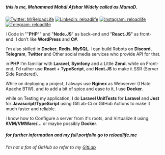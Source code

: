 
##### this is me, **Mohammad Mahdi Afshar** Widely called as *MamaD*.

[![Twitter: MrReloadLife](https://img.shields.io/badge/-Twitter-1DA1F2?style=flat&logo=Twitter&logoColor=white&link=https://www.twitter.com/MrReloadLife/)](https://twitter.com/MrReloadLife)
[![Linkedin: reloadlife](https://img.shields.io/badge/-Linkedin-2867B2?style=flat&logo=Linkedin&logoColor=white&link=https://www.linkedin.com/in/reloadlife/)](https://www.linkedin.com/in/reloadlife/)
[![Instagram: reloadlife](https://img.shields.io/badge/-Instagram-E1306C?style=flat&logo=Instagram&logoColor=white&link=https://www.instagram.com/reloadlife/)](https://www.instagram.com/reloadlife/)
[![Telegram: reloadlife](https://img.shields.io/badge/-Telegram-1DA1F2?style=flat&logo=Telegram&logoColor=white&link=https://t.me/reloadlife/)](https://t.me/reloadlife/)

I Code in ""**PHP**"" and "**Node.JS**" as back-end and "**React.JS**" as front-end.
I don't like __WordPress__ and __C#__.

I'm also skilled in __Docker__, __Redis__, __MySQL__.
I can build Robots on __Discord__, __Telegram__, __Twitter__ and Other social media services who provide API for that.

in __PHP__ I'm familiar with __Laravel__, __Symfony__ and a Little __Zend__.
while on Front-end, I'd rather use __React + TypeScript__, and __Next.JS__ to make it SSR (Server Side Rendered).

While on deploying a project, I always use __Nginex__ as Webserver (I Hate Apache BTW),
and to add a bit of spice and ease to it, I use __Docker__.

while on Testing my application, I do __Laravel UnitTests__ for __Laravel__ and __Jest__ for __Javascript/TypeScript__ using GitLab-Ci or GitHub Actions to make it much faster and reliable.

I know how to Configure a server from it's roots, and Virtualize it using __KVM/VMWare/...__ or maybe possibly __Docker__.

##### for further information and my full portfolio go to [reloadlife.me](https://reloadlife.me)

###### I'm not a fan of GitHub so refer to my [GitLab](https://gitlab.com/reloadlife)
